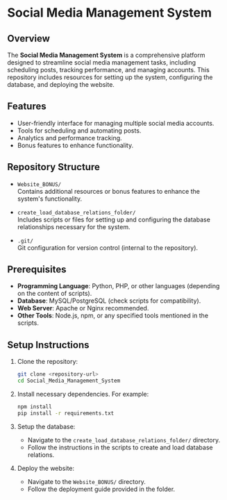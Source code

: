 # Social Media Management System

## Overview

The **Social Media Management System** is a comprehensive platform designed to streamline social media management tasks, including scheduling posts, tracking performance, and managing accounts. This repository includes resources for setting up the system, configuring the database, and deploying the website.

## Features

-   User-friendly interface for managing multiple social media accounts.
-   Tools for scheduling and automating posts.
-   Analytics and performance tracking.
-   Bonus features to enhance functionality.

## Repository Structure

-   `Website_BONUS/`\
    Contains additional resources or bonus features to enhance the system's functionality.

-   `create_load_database_relations_folder/`\
    Includes scripts or files for setting up and configuring the database relationships necessary for the system.

-   `.git/`\
    Git configuration for version control (internal to the repository).

## Prerequisites

-   **Programming Language**: Python, PHP, or other languages (depending on the content of scripts).
-   **Database**: MySQL/PostgreSQL (check scripts for compatibility).
-   **Web Server**: Apache or Nginx recommended.
-   **Other Tools**: Node.js, npm, or any specified tools mentioned in the scripts.

## Setup Instructions

1.  Clone the repository:

    ``` bash
    git clone <repository-url>
    cd Social_Media_Management_System
    ```

2.  Install necessary dependencies. For example:

    ``` bash
    npm install
    pip install -r requirements.txt
    ```

3.  Setup the database:

    -   Navigate to the `create_load_database_relations_folder/` directory.
    -   Follow the instructions in the scripts to create and load database relations.

4.  Deploy the website:

    -   Navigate to the `Website_BONUS/` directory.
    -   Follow the deployment guide provided in the folder.
